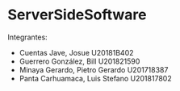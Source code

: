 # ServerSideSoftware

Integrantes:
- Cuentas Jave, Josue U20181B402
- Guerrero González, Bill U201821590
- Minaya Gerardo, Pietro Gerardo U201718387
- Panta Carhuamaca, Luis Stefano U201817802
